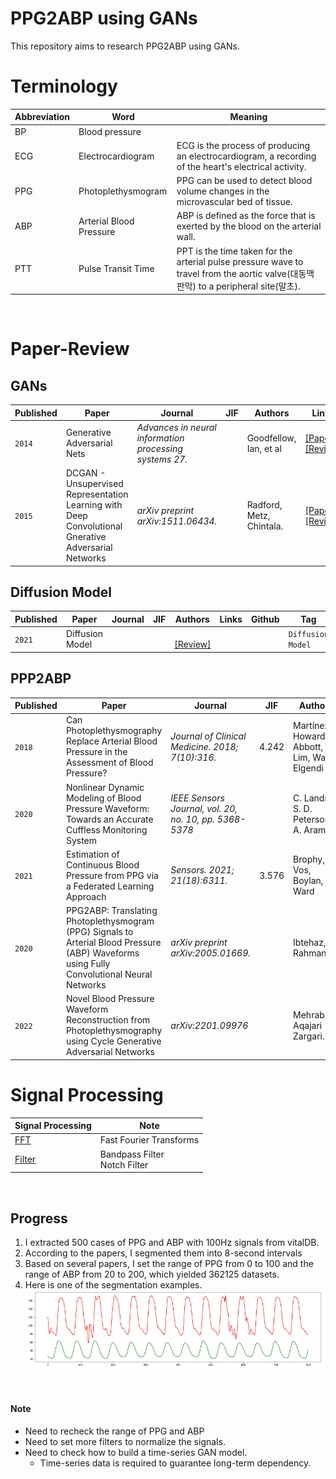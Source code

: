 # PPG2ABP using GANs
This repository aims to research PPG2ABP using GANs.

# Terminology
|Abbreviation|Word|Meaning|
|------------|----|-------|
|BP     |Blood pressure     |       |
|ECG    |Electrocardiogram  |ECG is the process of producing an electrocardiogram, a recording of the heart's electrical activity.|
|PPG    |Photoplethysmogram |PPG can be used to detect blood volume changes in the microvascular bed of tissue.|
|ABP    |Arterial Blood Pressure|ABP is defined as the force that is exerted by the blood on the arterial wall.|
|PTT    |Pulse Transit Time |PPT is the time taken for the arterial pulse pressure wave to travel from the aortic valve(대동맥 판막) to a peripheral site(말초).|


<br>

# Paper-Review 

## GANs
|Published|Paper|Journal|JIF|Authors|Links|Github|Tag|
|---------|-----|-------|---|-------|-----|------|---|
|`2014`|Generative Adversarial Nets|<i>Advances in neural information processing systems 27.</i>||Goodfellow, Ian, et al|[[Paper]](https://arxiv.org/pdf/1406.2661.pdf)<br/>[[Review]](paper-review/GAN.md)||[[Github](https://github.com/goodfeli/adversarial)]|`GAN`|
|`2015`|DCGAN - Unsupervised Representation Learning with Deep Convolutional Gnerative Adversarial Networks|<i>arXiv preprint arXiv:1511.06434.</i>||Radford, Metz, Chintala.|[[Paper]](https://arxiv.org/abs/1511.06434)<br/>[[Review]](paper-review/DCGAN.md)|||`DCGAN`|

## Diffusion Model
|Published|Paper|Journal|JIF|Authors|Links|Github|Tag|
|---------|-----|-------|---|-------|-----|------|---|
|`2021`|Diffusion Model |||<br/>[[Review]]()|||`Diffusion Model`|

## PPP2ABP
|Published|Paper|Journal|JIF|Authors|Links|Github|Tag|
|---------|-----|-------|---|-------|-----|------|---|
|`2018`|Can Photoplethysmography Replace Arterial Blood Pressure in the Assessment of Blood Pressure?|<i>Journal of Clinical Medicine. 2018; 7(10):316.</i>|4.242|Martínez, Howard, Abbott, Lim, Ward, Elgendi|[[Paper]](https://doi.org/10.3390/jcm7100316)<br/>[[Review]](paper-review/PPGABP.md)||`PPG2ABP`|
|`2020`|Nonlinear Dynamic Modeling of Blood Pressure Waveform: Towards an Accurate Cuffless Monitoring System|<i>IEEE Sensors Journal, vol. 20, no. 10, pp. 5368-5378</i>||C. Landry, S. D. Peterson, A. Arami|[[Paper]](https://ieeexplore.ieee.org/document/8963724)</br>||`PPG2ECG`|
|`2021`|Estimation of Continuous Blood Pressure from PPG via a Federated Learning Approach|<i>Sensors. 2021; 21(18):6311.</i>|3.576|Brophy, De Vos, Boylan, Ward|[[Paper]](https://www.mdpi.com/1424-8220/21/18/6311)<br/>[[Review]](paper-review/PPG2ABP_T2TGAN.md)|[[Github]](https://github.com/Brophy-E/T2TGAN)|`PPG2ABP` `T2TGAN`|
|`2020`|PPG2ABP: Translating Photoplethysmogram (PPG) Signals to Arterial Blood Pressure (ABP) Waveforms using Fully Convolutional Neural Networks|<i>arXiv preprint arXiv:2005.01669.</i>||Ibtehaz, Rahman|[[Paper]](https://www.semanticscholar.org/paper/PPG2ABP%3A-Translating-Photoplethysmogram-%28PPG%29-to-Ibtehaz-Rahman/26238aa1d8ec51788f1b5e22aeb6ea88cac0c41f)<br/>[[Review]](paper-review/PPG2ABP_CNN.md)||`PPG2ABP` `CNN`|
|`2022`|Novel Blood Pressure Waveform Reconstruction from Photoplethysmography using Cycle Generative Adversarial Networks|<i>arXiv:2201.09976</i>||Mehrabadi, Aqajari  Zargari.|[[Paper]](https://doi.org/10.48550/arXiv.2201.09976)</br>[[Review]](paper-review/PPG2ABP_CycleGAN.md)||`PPG2ABP` `CycleGAN`|


# Signal Processing
|Signal Processing|Note|
|-----------------|----|
|[FFT](signal-processing/Fast-Fourier-Transforms.ipynb)|Fast Fourier Transforms|
|[Filter](signal-processing/Signal-Processing-Filter.ipynb)|Bandpass Filter <Br> Notch Filter|

<br>

## Progress
1. I extracted 500 cases of PPG and ABP with 100Hz signals from vitalDB. 
2. According to the papers, I segmented them into 8-second intervals
3. Based on several papers, I set the range of PPG from 0 to 100 and the range of ABP from 20 to 200, which yielded 362125 datasets.
4. Here is one of the segmentation examples. <br/>
![segment](./img/code/1-ppg-abp-graph.PNG)

<br/>

#### Note
- Need to recheck the range of PPG and ABP
- Need to set more filters to normalize the signals.
- Need to check how to build a time-series GAN model.
    - Time-series data is required to guarantee long-term dependency.

